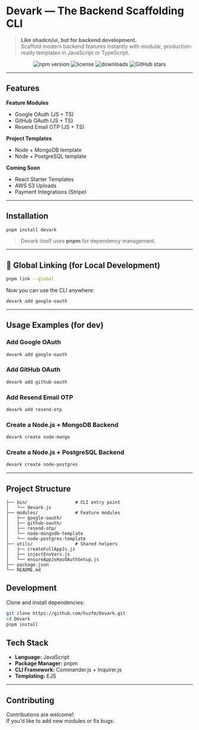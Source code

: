 #  Devark — The Backend Scaffolding CLI

> **Like shadcn/ui, but for backend development.**  
> Scaffold modern backend features instantly with modular, production-ready templates in JavaScript or TypeScript.

<p align="center">
  <img src="https://img.shields.io/npm/v/devark?color=blue&label=version&logo=npm" alt="npm version"/>
  <img src="https://img.shields.io/github/license/huzfm/Devark?color=brightgreen" alt="license"/>
  <img src="https://img.shields.io/npm/dm/devark?color=orange&label=downloads&logo=npm" alt="downloads"/>
  <img src="https://img.shields.io/github/stars/huzfm/Devark?style=social" alt="GitHub stars"/>
</p>


---

##  Features

**Feature Modules**
- Google OAuth (JS + TS)
- GitHub OAuth (JS + TS)
- Resend Email OTP (JS + TS)

 **Project Templates**
- Node + MongoDB template
- Node + PostgreSQL template

 **Coming Soon**
- React Starter Templates
- AWS S3 Uploads
- Payment Integrations (Stripe)

---

##  Installation

```bash
pnpm install devark
```

> Devark itself uses **pnpm** for dependency management.

---

## 🔗 Global Linking (for Local Development)

```bash
pnpm link --global
```

Now you can use the CLI anywhere:

```bash
devark add google-oauth
```

---

##  Usage Examples (for dev)

### Add Google OAuth
```bash
devark add google-oauth
```

### Add GitHub OAuth
```bash
devark add github-oauth
```

### Add Resend Email OTP
```bash
devark add resend-otp
```

### Create a Node.js + MongoDB Backend
```bash
devark create node-mongo
```

### Create a Node.js + PostgreSQL Backend
```bash
devark create node-postgres
```

---

##  Project Structure

```
├── bin/                  # CLI entry point
│   └── devark.js
├── modules/              # Feature modules
│   ├── google-oauth/
│   ├── github-oauth/
│   ├── resend-otp/
│   └── node-mongodb-template
│   └── node-postgres-template
├── utils/                # Shared helpers
│   ├── createFullAppJs.js
│   ├── injectEnvVars.js
│   └── ensureAppJsHasOAuthSetup.js
├── package.json
└── README.md
```

##  Development

Clone and install dependencies:

```bash
git clone https://github.com/huzfm/Devark.git
cd Devark
pnpm install
```

##  Tech Stack

- **Language:** JavaScript
- **Package Manager:** pnpm
- **CLI Framework:** Commander.js + Inquirer.js
- **Templating:** EJS

---

##  Contributing

Contributions are welcome!  
If you'd like to add new modules or fix bugs:

